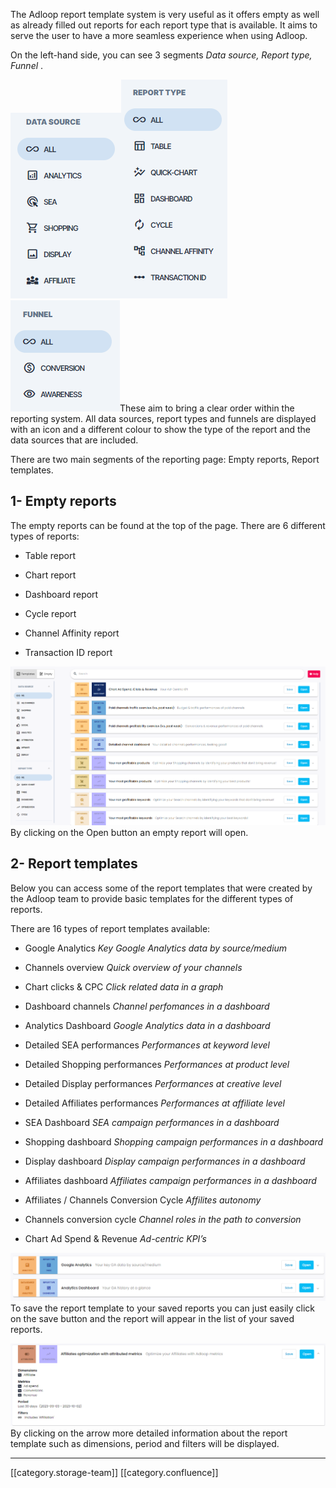 The Adloop report template system is very useful as it offers empty as well as already filled out reports for each report type that is available. It aims to serve the user to have a more seamless experience when using Adloop.

On the left-hand side, you can see 3 segments  _Data source, Report type, Funnel_ .

![](.gitbook/image-20220905-085330.png)![](.gitbook/image-20220905-085440.png)![](.gitbook/image-20220905-085945.png)These aim to bring a clear order within the reporting system. All data sources, report types and funnels are displayed with an icon and a different colour to show the type of the report and the data sources that are included. 

There are two main segments of the reporting page: Empty reports, Report templates. 


## 1- Empty reports
The empty reports can be found at the top of the page. There are 6 different types of reports:


* Table report


* Chart report


* Dashboard report


* Cycle report


* Channel Affinity report


* Transaction ID report



![](.gitbook/image-20231003-090540.png)By clicking on the Open button an empty report will open. 


## 2- Report templates
Below you can access some of the report templates that were created by the Adloop team to provide basic templates for the different types of reports.

There are 16 types of report templates available:


* Google Analytics                                               _Key Google Analytics data by source/medium_ 


* Channels overview                                              _Quick overview of your channels_ 


* Chart clicks & CPC                                           _Click related data in a graph_ 


* Dashboard channels                                            _Channel perfomances in a dashboard_ 


* Analytics Dashboard                                           _Google Analytics data in a dashboard_ 


* Detailed SEA performances                                 _Performances at keyword level_ 


* Detailed Shopping performances                        _Performances at product level_ 


* Detailed Display performances                                 _Performances at creative level_ 




* Detailed Affiliates performances                           _Performances at affiliate level_ 


* SEA Dashboard                                                    _SEA campaign performances in a dashboard_ 


* Shopping dashboard                                  _Shopping campaign performances in a dashboard_ 


* Display dashboard                                             _Display campaign performances in a dashboard_ 


* Affiliates dashboard                                     _Affiliates campaign performances in a dashboard_ 


* Affiliates / Channels Conversion Cycle           _Affilites autonomy_ 


* Channels conversion cycle                                       _Channel roles in the path to conversion_ 


* Chart Ad Spend & Revenue                                   _Ad-centric KPI’s_ 



![](.gitbook/image-20231003-090645.png)To save the report template to your saved reports you can just easily click on the save button and the report will appear in the list of your saved reports.

![](.gitbook/image-20231003-090728.png)By clicking on the arrow more detailed information about the report template such as dimensions, period and filters will be displayed. 



*****

[[category.storage-team]] 
[[category.confluence]] 
